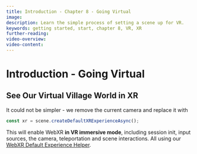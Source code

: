 ```yaml
---
title: Introduction - Chapter 8 - Going Virtual
image: 
description: Learn the simple process of setting a scene up for VR.
keywords: getting started, start, chapter 8, VR, XR
further-reading:
video-overview:
video-content:
---
```



# Introduction - Going Virtual

## See Our Virtual Village World in XR

It could not be simpler - we remove the current camera and replace it with

```javascript
const xr = scene.createDefaultXRExperienceAsync();
```

This will enable WebXR **in VR immersive mode**, including session init, input sources, the camera, teleportation and scene interactions. All using our [WebXR Default Experience Helper](/divingDeeper/webXR/webXRExperienceHelpers#the-basic-experience-helper).
